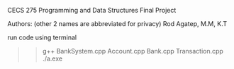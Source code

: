 CECS 275 Programming and Data Structures Final Project

Authors: (other 2 names are abbreviated for privacy)
Rod Agatep, M.M, K.T

run code using terminal
>> g++ BankSystem.cpp Account.cpp Bank.cpp Transaction.cpp
>> ./a.exe
